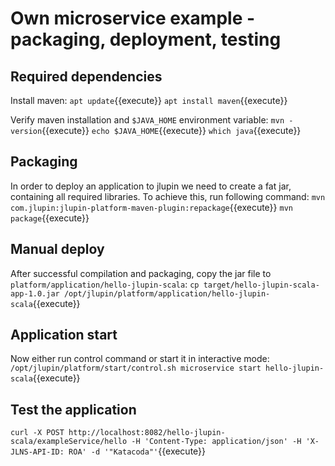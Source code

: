 # Own microservice example - packaging, deployment, testing

## Required dependencies

Install maven:
`apt update`{{execute}}
`apt install maven`{{execute}}

Verify maven installation and `$JAVA_HOME` environment variable:
`mvn -version`{{execute}}
`echo $JAVA_HOME`{{execute}}
`which java`{{execute}}

## Packaging

In order to deploy an application to jlupin we need to create a fat jar, containing all required libraries. To achieve this, run following command:
`mvn com.jlupin:jlupin-platform-maven-plugin:repackage`{{execute}}
`mvn package`{{execute}}

## Manual deploy

After successful compilation and packaging, copy the jar file to `platform/application/hello-jlupin-scala`:
`cp target/hello-jlupin-scala-app-1.0.jar /opt/jlupin/platform/application/hello-jlupin-scala`{{execute}}

## Application start

Now either run control command or start it in interactive mode:
`/opt/jlupin/platform/start/control.sh microservice start hello-jlupin-scala`{{execute}}

## Test the application
`curl -X POST http://localhost:8082/hello-jlupin-scala/exampleService/hello -H 'Content-Type: application/json' -H 'X-JLNS-API-ID: ROA' -d '"Katacoda"'`{{execute}}
